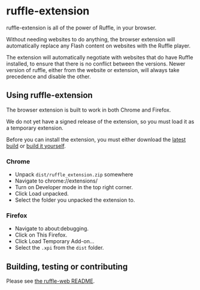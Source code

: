 # ruffle-extension

ruffle-extension is all of the power of Ruffle, in your browser.

Without needing websites to do anything, the browser extension will automatically replace any Flash content on websites
with the Ruffle player.

The extension will automatically negotiate with websites that do have Ruffle installed, to ensure that there is no
conflict between the versions. Newer version of ruffle, either from the website or extension,
will always take precedence and disable the other.

## Using ruffle-extension

The browser extension is built to work in both Chrome and Firefox.

We do not yet have a signed release of the extension, so you must load it as a temporary extension.

Before you can install the extension, you must either download the
[latest build](https://ruffle-rs.s3-us-west-1.amazonaws.com/builds/extension/ruffle_extension_latest.zip)
or [build it yourself](../../README.md).

### Chrome

-   Unpack `dist/ruffle_extension.zip` somewhere
-   Navigate to chrome://extensions/
-   Turn on Developer mode in the top right corner.
-   Click Load unpacked.
-   Select the folder you unpacked the extension to.

### Firefox

-   Navigate to about:debugging.
-   Click on This Firefox.
-   Click Load Temporary Add-on...
-   Select the `.xpi` from the `dist` folder.

## Building, testing or contributing

Please see [the ruffle-web README](../../README.md).
